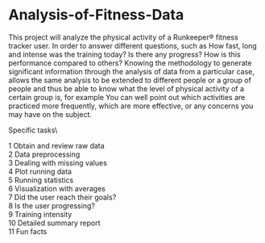 # Analysis-of-Fitness-Data
This project will analyze the physical activity of a Runkeeper® fitness tracker user. In order to answer different questions, such as How fast, long and intense was the training today? Is there any progress? How is this performance compared to others?
Knowing the methodology to generate significant information through the analysis of data from a particular case, allows the same analysis to be extended to different people or a group of people and thus be able to know what the level of physical activity of a certain group is, for example You can well point out which activities are practiced more frequently, which are more effective, or any concerns you may have on the subject.

Specific tasks\

1 Obtain and review raw data\
2 Data preprocessing\
3 Dealing with missing values\
4 Plot running data\
5 Running statistics\
6 Visualization with averages\
7 Did the user reach their goals?\
8 Is the user progressing?\
9 Training intensity\
10 Detailed summary report\
11 Fun facts
